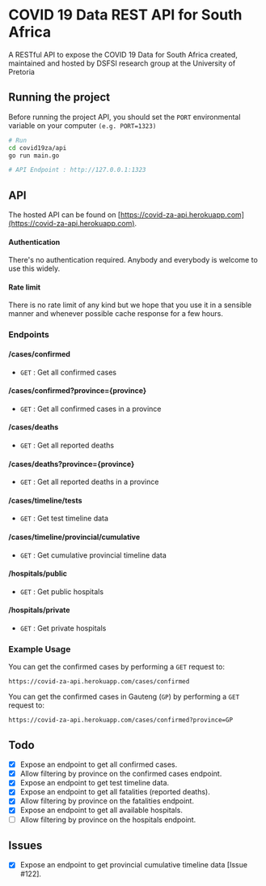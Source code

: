 # COVID 19 Data REST API for South Africa
A RESTful API to expose the COVID 19 Data for South Africa created, maintained and hosted by DSFSI research group at the University of Pretoria

## Running the project

Before running the project API, you should set the `PORT` environmental variable on your computer `(e.g. PORT=1323)`

```bash
# Run
cd covid19za/api
go run main.go

# API Endpoint : http://127.0.0.1:1323
```

## API

The hosted API can be found on [https://covid-za-api.herokuapp.com](https://covid-za-api.herokuapp.com).

#### Authentication

There's no authentication required. Anybody and everybody is welcome to use this widely.

#### Rate limit

There is no rate limit of any kind but we hope that you use it in a sensible manner and whenever possible cache response for a few hours.


### Endpoints

#### /cases/confirmed
* `GET` : Get all confirmed cases

#### /cases/confirmed?province={province}
* `GET` : Get all confirmed cases in a province

#### /cases/deaths
* `GET` : Get all reported deaths

#### /cases/deaths?province={province}
* `GET` : Get all reported deaths in a province

#### /cases/timeline/tests
* `GET` : Get test timeline data 

#### /cases/timeline/provincial/cumulative
* `GET` : Get cumulative provincial timeline data

#### /hospitals/public
* `GET` : Get public hospitals

#### /hospitals/private
* `GET` : Get private hospitals

### Example Usage

You can get the confirmed cases by performing a `GET` request to:

```
https://covid-za-api.herokuapp.com/cases/confirmed
```

You can get the confirmed cases in Gauteng (`GP`) by performing a `GET` request to:

```
https://covid-za-api.herokuapp.com/cases/confirmed?province=GP
```

## Todo

- [x] Expose an endpoint to get all confirmed cases.
- [x] Allow filtering by province on the confirmed cases endpoint.
- [x] Expose an endpoint to get test timeline data.
- [x] Expose an endpoint to get all fatalities (reported deaths).
- [x] Allow filtering by province on the fatalities endpoint.
- [X] Expose an endpoint to get all available hospitals.
- [ ] Allow filtering by province on the hospitals endpoint.

## Issues

- [x] Expose an endpoint to get provincial cumulative timeline data [Issue #122].

